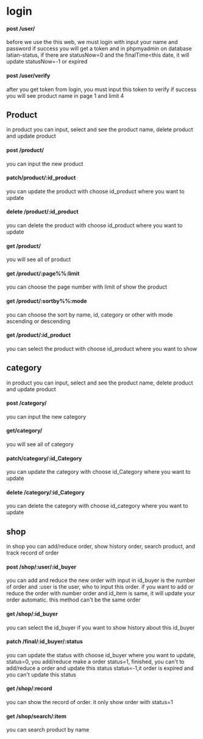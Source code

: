 # login

#### post /user/ 
before we use the this web, we must login with input your name and password if success you will get a token and in phpmyadmin on database latian-status, if there are statusNow=0 and the finalTime<this date, it will update statusNow=-1 or expired

#### post /user/verify
after you get token from login, you must input this token to verify if success you will see product name in page 1 and limit 4

## Product

in product you can input, select and see the product name, delete product and update product

#### post /product/
you can input the new product

#### patch/product/:id_product
you can update the product with choose id_product where you want to update

#### delete /product/:id_product
you can delete the product with choose id_product where you want to update

#### get /product/
you will see all of product 

#### get /product/:page%%:limit
you can choose the page number with limit of show the product

#### get /product/:sortby%%:mode
you can choose the sort by name, id, category or other with mode ascending or descending

#### get /product/:id_product
you can select the product with choose id_product where you want to show


## category

in product you can input, select and see the product name, delete product and update product

#### post /category/
you can input the new category

#### get/category/
you will see all of category

#### patch/category/:id_Category
you can update the category with choose id_Category where you want to update

#### delete /category/:id_Category
you can delete the category with choose id_category where you want to update

## shop
in shop you can add/reduce order, show history order, search product, and track record of order

#### post /shop/:user/:id_buyer
you can add and reduce the new order with input in id_buyer is the number of order and :user is the user, who to input this order. if you want to add or reduce the order with number order and id_item is same, it will update your order automatic. this method can't be the same order

#### get /shop/:id_buyer
you can select the id_buyer if you want to show history about this id_buyer

#### patch /final/:id_buyer/:status
you can update the status with choose id_buyer where you want to update, status=0, you add/reduce make a order
        status=1, finished, you can't to add/reduce a order and update 
                  this status
        status=-1,it order is expired and you can't update this status

#### get /shop/:record
you can show the record of order. it only show order with status=1

#### get /shop/search/:item
you can search product by name
